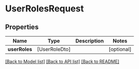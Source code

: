 # UserRolesRequest

## Properties
Name | Type | Description | Notes
------------ | ------------- | ------------- | -------------
**userRoles** | [UserRoleDto] |  | [optional] 

[[Back to Model list]](../README.md#documentation-for-models) [[Back to API list]](../README.md#documentation-for-api-endpoints) [[Back to README]](../README.md)



